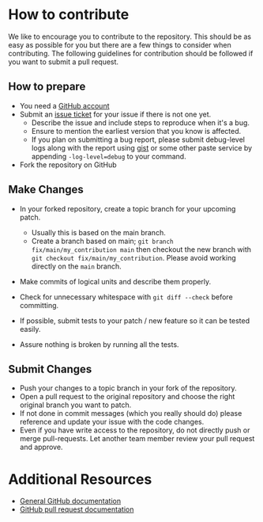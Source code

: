 # How to contribute

We like to encourage you to contribute to the repository. This should be as easy
as possible for you but there are a few things to consider when contributing.
The following guidelines for contribution should be followed if you want to
submit a pull request.

## How to prepare

* You need a [GitHub account](https://github.com/signup/free)
* Submit an [issue ticket](https://github.com/hernad/consul-template/issues)
  for your issue if there is not one yet.
	* Describe the issue and include steps to reproduce when it's a bug.
	* Ensure to mention the earliest version that you know is affected.
  * If you plan on submitting a bug report, please submit debug-level logs along
    with the report using [gist](https://gist.github.com/) or some other paste
    service by appending `-log-level=debug` to your command.
* Fork the repository on GitHub

## Make Changes

* In your forked repository, create a topic branch for your upcoming patch.
	* Usually this is based on the main branch.
	* Create a branch based on main; `git branch
	fix/main/my_contribution main` then checkout the new branch with `git
	checkout fix/main/my_contribution`.  Please avoid working directly on the `main` branch.
* Make commits of logical units and describe them properly.
* Check for unnecessary whitespace with `git diff --check` before committing.

* If possible, submit tests to your patch / new feature so it can be tested easily.
* Assure nothing is broken by running all the tests.

## Submit Changes

* Push your changes to a topic branch in your fork of the repository.
* Open a pull request to the original repository and choose the right original branch you want to patch.
* If not done in commit messages (which you really should do) please reference and update your issue with the code changes.
* Even if you have write access to the repository, do not directly push or merge pull-requests. Let another team member review your pull request and approve.

# Additional Resources

* [General GitHub documentation](https://help.github.com/)
* [GitHub pull request documentation](https://help.github.com/send-pull-requests/)
